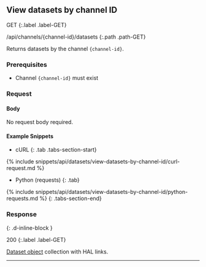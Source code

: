 ## View datasets by channel ID

GET
{:.label .label-GET}

/api/channels/{channel-id}/datasets
{:.path .path-GET}

Returns datasets by the channel `{channel-id}`.

### Prerequisites

- Channel `{channel-id}` must exist

### Request

#### Body
No request body required.

#### Example Snippets
- cURL
{: .tab .tabs-section-start}

{% include snippets/api/datasets/view-datasets-by-channel-id/curl-request.md %}

- Python (requests)
{: .tab}

{% include snippets/api/datasets/view-datasets-by-channel-id/python-requests.md %}
{: .tabs-section-end}

### Response
{: .d-inline-block }

200
{:.label .label-GET}

[Dataset object](#dataset-object) collection with HAL links.

---
